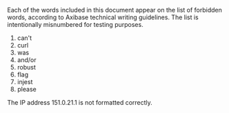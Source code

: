 Each of the words included in this document appear on the list of forbidden words, according to Axibase technical writing guidelines. The list is intentionally misnumbered for testing purposes.

1. can't
2. curl
4. was
5. and/or
6. robust
7. flag
8. injest
10. please

The IP address 151.0.21.1 is not formatted correctly.

